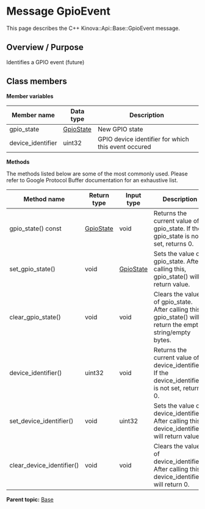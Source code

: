 # Message GpioEvent

This page describes the C++ Kinova::Api::Base::GpioEvent message.

## Overview / Purpose

Identifies a GPIO event \(future\)

## Class members

 **Member variables** 

|Member name|Data type|Description|
|-----------|---------|-----------|
|gpio\_state| [GpioState](enm_Base_GpioState.md#)|New GPIO state|
|device\_identifier|uint32|GPIO device identifier for which this event occured|

 **Methods** 

The methods listed below are some of the most commonly used. Please refer to Google Protocol Buffer documentation for an exhaustive list.

|Method name|Return type|Input type|Description|
|-----------|-----------|----------|-----------|
|gpio\_state\(\) const| [GpioState](enm_Base_GpioState.md#)|void|Returns the current value of gpio\_state. If the gpio\_state is not set, returns 0.|
|set\_gpio\_state\(\)|void| [GpioState](enm_Base_GpioState.md#)|Sets the value of gpio\_state. After calling this, gpio\_state\(\) will return value.|
|clear\_gpio\_state\(\)|void|void|Clears the value of gpio\_state. After calling this, gpio\_state\(\) will return the empty string/empty bytes.|
|device\_identifier\(\)|uint32|void|Returns the current value of device\_identifier. If the device\_identifier is not set, returns 0.|
|set\_device\_identifier\(\)|void|uint32|Sets the value of device\_identifier. After calling this, device\_identifier\(\) will return value.|
|clear\_device\_identifier\(\)|void|void|Clears the value of device\_identifier. After calling this, device\_identifier\(\) will return 0.|

**Parent topic:** [Base](../references/summary_Base.md)

